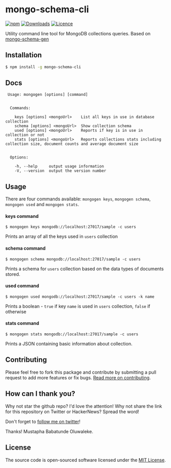 # mongo-schema-cli 

[![npm](https://img.shields.io/npm/v/mongo-schema-cli.svg)](https://www.npmjs.com/package/mongo-schema-cli) [![Downloads](https://img.shields.io/npm/dt/mongo-schema-cli.svg)](https://www.npmjs.com/package/mongo-schema-cli) [![Licence](https://img.shields.io/npm/l/mongo-schema-cli.svg)](https://www.npmjs.com/package/mongo-schema-cli)

Utility command line tool for MongoDB collections queries. Based on [mongo-schema-gen](https://github.com/toystars/mongo-schema-gen)

## Installation

``` bash
$ npm install -g mongo-schema-cli
```


## Docs

     Usage: mongogen [options] [command]
    
    
      Commands:
    
        keys [options] <mongoUrl>    List all keys in use in database collection
        schema [options] <mongoUrl>  Show collection schema
        used [options] <mongoUrl>    Reports if key is in use in collection or not
        stats [options] <mongoUrl>   Reports collections stats including collection size, document counts and average document size
    
    
      Options:
    
        -h, --help     output usage information
        -V, --version  output the version number


## Usage
There are four commands available: `mongogen keys`, `mongogen schema`, `mongogen used` and `mongogen stats`.

#### keys command
`$ mongogen keys mongodb://localhost:27017/sample -c users`

Prints an array of all the keys used in `users` collection

#### schema command
`$ mongogen schema mongodb://localhost:27017/sample -c users`

Prints a schema for `users` collection based on the data types of documents stored.

#### used command
`$ mongogen used mongodb://localhost:27017/sample -c users -k name`

Prints a boolean - `true` if key `name` is used in `users` collection, `false` if otherwise

#### stats command
`$ mongogen stats mongodb://localhost:27017/sample -c users`

Prints a JSON containing basic information about collection.



## Contributing

Please feel free to fork this package and contribute by submitting a pull request to add more features or fix bugs.
[Read more on contributing](./CONTRIBUTING.md).


## How can I thank you?

Why not star the github repo? I'd love the attention! Why not share the link for this repository on Twitter or HackerNews? Spread the word!

Don't forget to [follow me on twitter](https://twitter.com/iAmToystars)!

Thanks!
Mustapha Babatunde Oluwaleke.



## License

The source code is open-sourced software licensed under the [MIT License](http://opensource.org/licenses/MIT).

